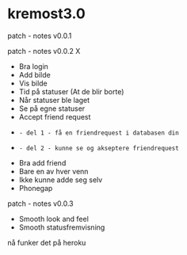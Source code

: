 kremost3.0
==========

patch - notes v0.0.1


patch - notes v0.0.2 X
 - Bra login
 - Add bilde
 - Vis bilde
 - Tid på statuser (At de blir borte)
 - Når statuser ble laget
 - Se på egne statuser
 - Accept friend request
 -     - del 1 - få en friendrequest i databasen din 
 -     - del 2 - kunne se og akseptere friendrequest
 - Bra add friend
 - Bare en av hver venn
 - Ikke kunne adde seg selv
 - Phonegap



patch - notes v0.0.3
  - Smooth look and feel
  - Smooth statusfremvisning




nå funker det på heroku
